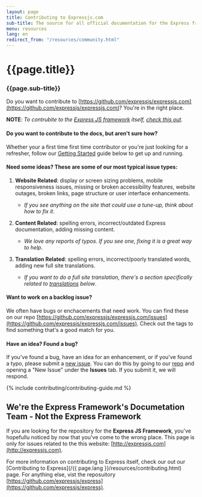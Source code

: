 ```yaml
---
layout: page
title: Contributing to Expressjs.com 
sub-title: The source for all official documentation for the Express framework. 
menu: resources
lang: en
redirect_from: "/resources/community.html"
---
```



# {{page.title}}
### {{page.sub-title}}

Do you want to contribute to [https://github.com/expressjs/expressjs.com](https://github.com/expressjs/expressjs.com)? You're in the right place. 

**NOTE**: _To contrubite to the [Express JS framework](https://github.com/expressjs/express) itself, [check this out](#were-the-express-frameworks-documetation-team---not-the-express-framework)_.


#### Do you want to contribute to the docs, but aren't sure how?

Whether your a first time first time contributor or you're just lookiing for a refresher, follow our [Getting Started](#contributors-guide-to-getting-started) guide below to get up and running.

#### Need some ideas? These are some of our most typical issue types:

1.  **Website Related**: display or screen sizing problems, mobile responsiveness issues, missing or broken accessibility features, website outages, broken links, page structure or user interface enhancements. 
    - _If you see anything on the site that could use a tune-up, think about how to fix it_.


2. **Content Related**: spelling errors, incorrect/outdated Express documentation, adding missing content.
    - _We love any reports of typos. If you see one, fixing it is a great way to help_.


3. **Translation Related**: spelling errors, incorrect/poorly translated words, adding new full site translations.
    - _If you want to do a full site translation, there's a section specifically related to [translations](#contributing-translations) below_.

#### Want to work on a backlog issue?

We often have bugs or enchacements that need work. You can find these on our repo [https://github.com/expressjs/expressjs.com/issues](https://github.com/expressjs/expressjs.com/issues). Check out the tags to find something that's a good match for you.

#### Have an idea? Found a bug?

If you've found a bug, have an idea for an enhancement, or if you've found a typo, please submit a [new issue](https://github.com/expressjs/expressjs.com/issues/new?assignees=&labels=&projects=&template=3other.md). You can do this by going to our [repo](https://github.com/expressjs/expressjs.com) and opening a "New Issue" under the **Issues** tab. If you submit it, we will respond.

{% include contributing/contributing-guide.md %}

## We're the Express Framework's Documetation Team - Not the Express Framework

If you are looking for the repository for the **Express JS Framework**, you've hopefullu noticed by now that you've come to the wrong place. This page is only for issues related to the this website: [http://expressjs.com](http://expressjs.com). 

For more information on contributing to Express itself, check our out our [Contributing to Express](/{{ page.lang }}/resources/contributing.html) page. For anything else, vist the reposuitory [https://github.com/expressjs/express](https://github.com/expressjs/express).